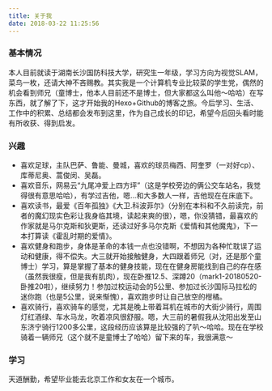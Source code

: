 ```yaml
---
title: 关于我
date: 2018-03-22 11:25:56
---
```


### 基本情况

本人目前就读于湖南长沙国防科技大学，研究生一年级，学习方向为视觉SLAM，菜鸟一枚，还请大神不吝赐教。其实我是一个计算机专业比较菜的学生党，偶然的机会看到师兄（童博士，他本人目前还不是博士，但大家都这么叫他～哈哈）在写东西，就了解了下，这才开始我的Hexo+Github的博客之旅。今后学习、生活、工作中的积累、总结都会发布到这里，作为自己成长的印记，希望今后回头看时能有所收获、得到启发。

### 兴趣

- 喜欢足球，主队巴萨、鲁能、曼城，喜欢的球员梅西、阿奎罗（一对好cp）、库蒂尼奥、蒿俊闵、吴磊。
- 喜欢音乐，网易云“九尾冲爱上四方坪”（这是学校旁边的俩公交车站名，我觉得很有意思哈哈），有学过吉他，嗯...和大多数人一样，吉他现在在床底下。
- 喜欢读书，最爱《百年孤独》《大卫.科波菲尔》（分别在本科和不久前读完，前者的魔幻现实色彩让我身临其境，读起来爽的很），嗯，你没猜错，最喜欢的作家就是马尔克斯和狄更斯，还读过好多马尔克斯《爱情和其他魔鬼》，下一本打算读《霍乱时期的爱情》。
- 喜欢健身和跑步，身体是革命的本钱一点也没错啊，不想因为各种忙耽误了运动和健康，得不偿失。大三就开始接触健身，大四跟着师兄（对，还是那个童博士）学习，算是掌握了基本的健身技能，现在在健身房能找到自己的存在感（虽然我很瘦，但是我有肌肉），现在卧推12.5、深蹲20（mark1-20180520-卧推20啦），继续努力！参加过校运动会的5公里、参加过长沙国际马拉松的迷你跑（也是5公里，说来惭愧），喜欢跑步时让自己放空的柑橘。
- 喜欢骑行，喜欢骑车的感觉，尤其是晚上带着耳机在城市的大街少骑行，周围灯红酒绿、车水马龙，吹着凉风很舒服。嗯，大三前的暑假我从沈阳出发至山东济宁骑行1200多公里，这段经历应该算是比较强的了叭～哈哈。现在在学校骑着一辆师兄（这个就不是童博士了哈哈）留下来的车，我很满意～

### 学习

天道酬勤，希望毕业能去北京工作和女友在一个城市。